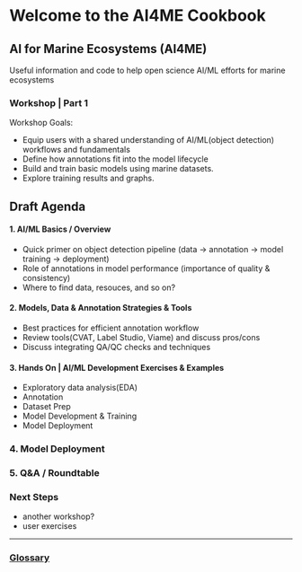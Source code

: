 # Welcome to the AI4ME Cookbook
## AI for Marine Ecosystems (AI4ME)
Useful information and code to help open science AI/ML efforts for marine ecosystems

###  Workshop | Part 1
Workshop Goals: 
- Equip users with a shared understanding of AI/ML(object detection) workflows and fundamentals
- Define how annotations fit into the model lifecycle
- Build and train basic models using marine datasets.
- Explore training results and graphs.

## Draft Agenda

#### 1. AI/ML Basics / Overview
- Quick primer on object detection pipeline (data → annotation → model training → deployment)
- Role of annotations in model performance (importance of quality & consistency)
- Where to find data, resouces, and so on?

#### 2. Models, Data & Annotation Strategies & Tools
- Best practices for efficient annotation workflow
- Review tools(CVAT, Label Studio, Viame) and discuss pros/cons
- Discuss integrating QA/QC checks and techniques

#### 3. Hands On | AI/ML Development Exercises & Examples
- Exploratory data analysis(EDA)
- Annotation 
- Dataset Prep
- Model Development & Training
- Model Deployment

### 4. Model Deployment 

### 5. Q&A / Roundtable

### Next Steps
- another workshop?
- user exercises

---

### [Glossary](https://www.ultralytics.com/glossary)
